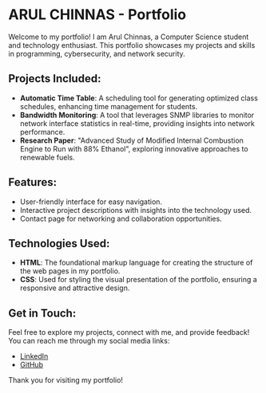 # ARUL CHINNAS - Portfolio

Welcome to my portfolio! I am Arul Chinnas, a Computer Science student and technology enthusiast. This portfolio showcases my projects and skills in programming, cybersecurity, and network security.

## Projects Included:
- **Automatic Time Table**: A scheduling tool for generating optimized class schedules, enhancing time management for students.
- **Bandwidth Monitoring**: A tool that leverages SNMP libraries to monitor network interface statistics in real-time, providing insights into network performance.
- **Research Paper**: "Advanced Study of Modified Internal Combustion Engine to Run with 88% Ethanol", exploring innovative approaches to renewable fuels.

## Features:
- User-friendly interface for easy navigation.
- Interactive project descriptions with insights into the technology used.
- Contact page for networking and collaboration opportunities.

## Technologies Used:
- **HTML**: The foundational markup language for creating the structure of the web pages in my portfolio.
- **CSS**: Used for styling the visual presentation of the portfolio, ensuring a responsive and attractive design.


## Get in Touch:
Feel free to explore my projects, connect with me, and provide feedback! You can reach me through my social media links:
- [LinkedIn](https://www.linkedin.com/in/arul-chinnas-92b9b0247/?utm_source=share&utm_campaign=share_via&utm_content=profile&utm_medium=android_app)
- [GitHub](https://github.com/Chinnas05/Jeffery)

Thank you for visiting my portfolio!
